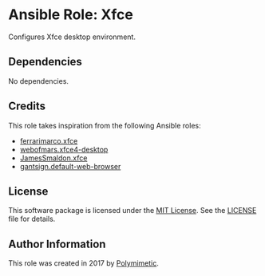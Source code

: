 # Ansible Role: Xfce

Configures Xfce desktop environment.

## Dependencies

No dependencies.

## Credits

This role takes inspiration from the following Ansible roles:

- [ferrarimarco.xfce](https://github.com/ferrarimarco/ansible-role-xfce)
- [webofmars.xfce4-desktop](https://github.com/webofmars/ansible-xfce4-desktop)
- [JamesSmaldon.xfce](https://github.com/JamesSmaldon/ansible-role-xfce)
- [gantsign.default-web-browser](https://github.com/gantsign/ansible-role-default-web-browser)

## License

This software package is licensed under the [MIT License](https://opensource.org/licenses/MIT). See the [LICENSE](./LICENSE) file for details.

## Author Information

This role was created in 2017 by [Polymimetic](https://github.com/polymimetic).
